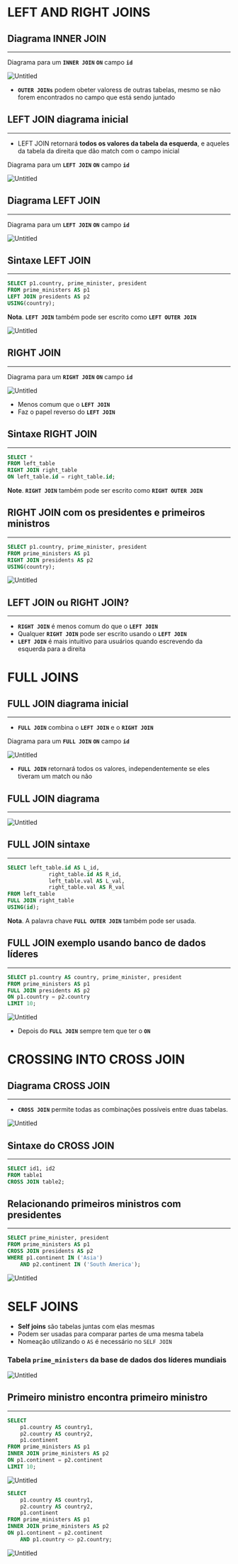 # LEFT AND RIGHT JOINS

## Diagrama INNER JOIN

---

Diagrama para um **`INNER JOIN`** **`ON`** campo **`id`**

![Untitled](https://prod-files-secure.s3.us-west-2.amazonaws.com/85a3a532-c493-4960-a731-a4822a0ccf8d/e57e426b-d92e-4716-9c6e-f9f7005e88e8/Untitled.png)

- **`OUTER JOINs`** podem obeter valoress de outras tabelas, mesmo se não forem encontrados no campo que está sendo juntado

## LEFT JOIN diagrama inicial

---

- LEFT JOIN retornará **todos os valores da tabela da esquerda**, e aqueles da tabela da direita que dão match com o campo inicial

Diagrama para um **`LEFT JOIN`** **`ON`** campo **`id`**

![Untitled](https://prod-files-secure.s3.us-west-2.amazonaws.com/85a3a532-c493-4960-a731-a4822a0ccf8d/6f44674c-f627-4b7e-b0a1-4f35873d19aa/Untitled.png)

## Diagrama LEFT JOIN

---

Diagrama para um **`LEFT JOIN`** **`ON`** campo **`id`**

![Untitled](https://prod-files-secure.s3.us-west-2.amazonaws.com/85a3a532-c493-4960-a731-a4822a0ccf8d/93be1f40-1412-410a-a83a-26b33395289e/Untitled.png)

## Sintaxe LEFT JOIN

---

```sql
SELECT p1.country, prime_minister, president
FROM prime_ministers AS p1
LEFT JOIN presidents AS p2
USING(country);
```

**Nota**. **`LEFT JOIN`** também pode ser escrito como **`LEFT OUTER JOIN`**

![Untitled](https://prod-files-secure.s3.us-west-2.amazonaws.com/85a3a532-c493-4960-a731-a4822a0ccf8d/7dba987a-5aaf-4fab-b9eb-c5f7c01a4f50/Untitled.png)

## RIGHT JOIN

---

Diagrama para um **`RIGHT JOIN`** **`ON`** campo **`id`**

![Untitled](https://prod-files-secure.s3.us-west-2.amazonaws.com/85a3a532-c493-4960-a731-a4822a0ccf8d/140e6941-6e6c-40d4-abd7-0436173ca316/Untitled.png)

- Menos comum que o **`LEFT JOIN`**
- Faz o papel reverso do **`LEFT JOIN`**

## Sintaxe RIGHT JOIN

---

```sql
SELECT *
FROM left_table
RIGHT JOIN right_table
ON left_table.id = right_table.id;
```

**Note**. **`RIGHT JOIN`** também pode ser escrito como **`RIGHT OUTER JOIN`**

## RIGHT JOIN com os presidentes e primeiros ministros

---

```sql
SELECT p1.country, prime_minister, president
FROM prime_ministers AS p1
RIGHT JOIN presidents AS p2
USING(country);
```

![Untitled](https://prod-files-secure.s3.us-west-2.amazonaws.com/85a3a532-c493-4960-a731-a4822a0ccf8d/cc3c9e83-8692-4daa-adda-adb9d24ed482/Untitled.png)

## LEFT JOIN ou RIGHT JOIN?

---

- **`RIGHT JOIN`** é menos comum do que o **`LEFT JOIN`**
- Qualquer **`RIGHT JOIN`** pode ser escrito usando o **`LEFT JOIN`**
- **`LEFT JOIN`** é mais intuitivo para usuários quando escrevendo da esquerda para a direita

# FULL JOINS

## FULL JOIN diagrama inicial

---

- **`FULL JOIN`** combina o **`LEFT JOIN`** e o **`RIGHT JOIN`**

Diagrama para um **`FULL JOIN`** **`ON`** campo **`id`**

![Untitled](https://prod-files-secure.s3.us-west-2.amazonaws.com/85a3a532-c493-4960-a731-a4822a0ccf8d/a674c5ca-37d2-4aac-b113-56d866256026/Untitled.png)

- **`FULL JOIN`** retornará todos os valores, independentemente se eles tiveram um match ou não

## FULL JOIN diagrama

---

![Untitled](https://prod-files-secure.s3.us-west-2.amazonaws.com/85a3a532-c493-4960-a731-a4822a0ccf8d/1c13a17f-149f-4fb3-9bb8-15c5a0e34a68/Untitled.png)

## FULL JOIN sintaxe

---

```sql
SELECT left_table.id AS L_id,
			 right_table.id AS R_id,
			 left_table.val AS L_val,
			 right_table.val AS R_val
FROM left_table
FULL JOIN right_table
USING(id);
```

**Nota**. A palavra chave **`FULL OUTER JOIN`** também pode ser usada.

## FULL JOIN exemplo usando banco de dados líderes

---

```sql
SELECT p1.country AS country, prime_minister, president
FROM prime_ministers AS p1
FULL JOIN presidents AS p2
ON p1.country = p2.country
LIMIT 10;
```

![Untitled](https://prod-files-secure.s3.us-west-2.amazonaws.com/85a3a532-c493-4960-a731-a4822a0ccf8d/4ce52e5f-3c34-4365-afee-e39b5d565107/Untitled.png)

- Depois do **`FULL JOIN`** sempre tem que ter o **`ON`**

# CROSSING INTO CROSS JOIN

## Diagrama CROSS JOIN

---

- **`CROSS JOIN`** permite todas as combinações possíveis entre duas tabelas.

![Untitled](https://prod-files-secure.s3.us-west-2.amazonaws.com/85a3a532-c493-4960-a731-a4822a0ccf8d/fc1b7f5f-93f3-43ba-9f14-3c83b7a183ae/Untitled.png)

## Sintaxe do CROSS JOIN

---

```sql
SELECT id1, id2
FROM table1
CROSS JOIN table2;
```

## Relacionando primeiros ministros com presidentes

---

```sql
SELECT prime_minister, president
FROM prime_ministers AS p1
CROSS JOIN presidents AS p2
WHERE p1.continent IN ('Asia')
	AND p2.continent IN ('South America');
```

![Untitled](https://prod-files-secure.s3.us-west-2.amazonaws.com/85a3a532-c493-4960-a731-a4822a0ccf8d/3f7505d5-e870-493e-873a-27195068fe48/Untitled.png)

# SELF JOINS

- **Self joins** são tabelas juntas com elas mesmas
- Podem ser usadas para comparar partes de uma mesma tabela
- Nomeação utilizando o `AS` é necessário no `SELF JOIN`

### Tabela `prime_ministers` **da base de dados dos líderes mundiais**

![Untitled](https://prod-files-secure.s3.us-west-2.amazonaws.com/85a3a532-c493-4960-a731-a4822a0ccf8d/a0ce2701-bb0c-4796-b63d-eb6f0e372d91/Untitled.png)

## Primeiro ministro encontra primeiro ministro

---

```sql
SELECT
	p1.country AS country1,
	p2.country AS country2,
	p1.continent
FROM prime_ministers AS p1
INNER JOIN prime_ministers AS p2
ON p1.continent = p2.continent
LIMIT 10;
```

![Untitled](https://prod-files-secure.s3.us-west-2.amazonaws.com/85a3a532-c493-4960-a731-a4822a0ccf8d/d9130806-e907-40bb-8dfd-35d629108f61/Untitled.png)

```sql
SELECT
	p1.country AS country1,
	p2.country AS country2,
	p1.continent
FROM prime_ministers AS p1
INNER JOIN prime_ministers AS p2
ON p1.continent = p2.continent
	AND p1.country <> p2.country;
```

![Untitled](https://prod-files-secure.s3.us-west-2.amazonaws.com/85a3a532-c493-4960-a731-a4822a0ccf8d/a97f18a2-4fb0-4be7-aedb-c5c764716d5f/ff88cfa6-e272-421c-aa58-f78518498af5.png)
